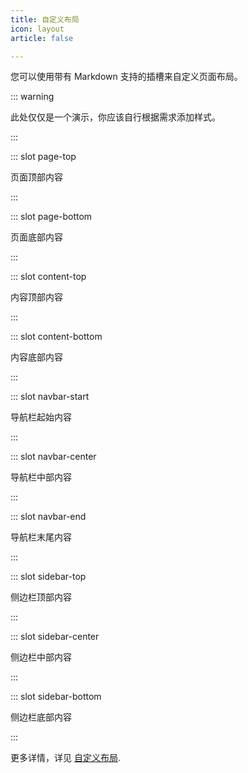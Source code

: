 ```yaml
---
title: 自定义布局
icon: layout
article: false

---
```


您可以使用带有 Markdown 支持的插槽来自定义页面布局。

::: warning

此处仅仅是一个演示，你应该自行根据需求添加样式。

<!-- markdownlint-disable MD033 -->

<style lang="stylus">
@require '~@mr-hope/vuepress-shared/styles/wrapper'

.content__navbar-start, .content__navbar-center, .content__navbar-end
  display inline-block
  
  p
    margin 0
    line-height 2rem

.content__sidebar-top, .content__sidebar-center, .content__sidebar-bottom
  text-align center

.content__page-top, .content__page-bottom, .content__content-top, .content__content-bottom
  @extend $wrapper
  padding-top 0
  padding-bottom 0
  text-align center
</style>

<!-- markdownlint-enable MD033 -->

:::

::: slot page-top

页面顶部内容

:::

::: slot page-bottom

页面底部内容

:::

::: slot content-top

内容顶部内容

:::

::: slot content-bottom

内容底部内容

:::

::: slot navbar-start

导航栏起始内容

:::

::: slot navbar-center

导航栏中部内容

:::

::: slot navbar-end

导航栏末尾内容

:::

::: slot sidebar-top

侧边栏顶部内容

:::

::: slot sidebar-center

侧边栏中部内容

:::

::: slot sidebar-bottom

侧边栏底部内容

:::

更多详情，详见 [自定义布局](https://vuepress-theme-hope.github.io/zh/guide/layout/custom/).
